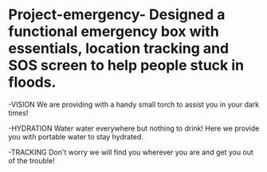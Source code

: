 # Project-emergency- Designed a functional emergency box with essentials, location tracking and SOS screen to help people stuck in floods.
-VISION
We are providing with a handy small torch to assist you in your dark times!

-HYDRATION
Water water everywhere but nothing to drink! 
Here we provide you with portable water to stay hydrated.

-TRACKING
Don't worry we will find you wherever you are and get you out of the trouble!
